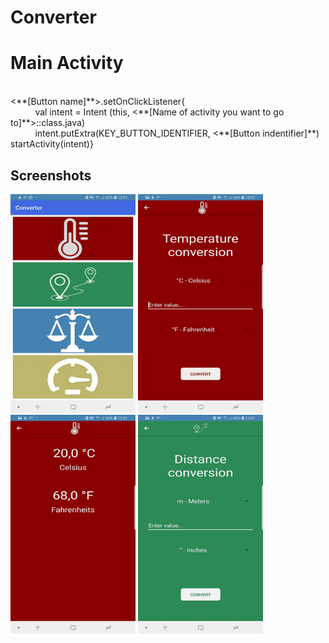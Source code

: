 # Converter

# Main Activity
<br />
<**[Button name]**>.setOnClickListener{<br />
            val intent = Intent (this, <**[Name of activity you want to go to]**>::class.java)<br />
            intent.putExtra(KEY_BUTTON_IDENTIFIER, <**[Button indentifier]**)<br />
            startActivity(intent)}<br />

## Screenshots
<img src="https://github.com/LukaZagar1995/Converter/blob/master/IzgledAplikacije/MainMenu.jpg" width="200" height="350"> <img src="https://github.com/LukaZagar1995/Converter/blob/master/IzgledAplikacije/TemperatureConversion.jpg" width="200" height="350"> <img src="https://github.com/LukaZagar1995/Converter/blob/master/IzgledAplikacije/Result.jpg" width="200" height="350"> <img src="https://github.com/LukaZagar1995/Converter/blob/master/IzgledAplikacije/DistanceConversion.jpg" width="200" height="350">
